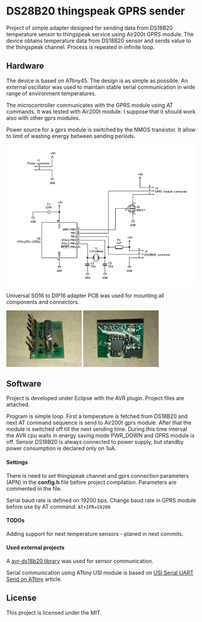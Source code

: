 # DS28B20 thingspeak GPRS sender 

Project of simple adapter designed for sending data from DS18B20 temperature sensor to thingspeak service using Air200t GPRS module.
The device obtains temperature data from DS18B20 sensor and sends value to the thingspeak channel. Process is repeated in infinite loop.


## Hardware

The device is based on ATtiny45. The design is as simple as possible. An external oscillator was used to maintain stable serial communication in wide range of environment temperatures.

The microcontroller communicates with the GPRS module using AT commands. It was tested with Air200t module. I suppose that it should work also with other gprs modules.

Power source for a gprs module is switched by the NMOS transistor. It allow to limit of wasting energy between sending periods. 

![device schema](schema.png)

Universal SO16 to DIP16 adapter PCB was used for mounting all components and connectors. 

<img src="top.jpg" width="200">

<img src="bottom.jpg" width="200">


## Software

Project is developed under Eclipse with the AVR plugin. Project files are attached.

Program is simple loop. First a temperature is fetched from DS18B20 and next AT command sequence is send to Air200t gprs module. After that the module is switched off till the next sending time.
During this time interval the AVR cpu waits in energy saving mode PWR_DOWN and GPRS module is off. Sensor DS18B20 is always connected to power supply, but standby power consumption is declared only on 1uA. 

#### Settings

There is need to set thingspeak channel and gprs connection parameters (APN) in the __config.h__ file before project compilation. Parameters are commented in the file.

Serial baud rate is defined on 19200 bps. Change baud rate in GPRS module before use by AT command:
`AT+IPR=19200`

#### TODOs

Adding support for next temperature sensors - planed in next commits.

#### Used external projects

A [avr-ds18b20 library](https://github.com/Jacajack/avr-ds18b20) was used for sensor communication.

Serial communication using ATtiny USI module is based on [USI Serial UART Send on ATtiny](http://becomingmaker.com/usi-serial-send-attiny/) article.


## License

This project is licensed under the MIT.

